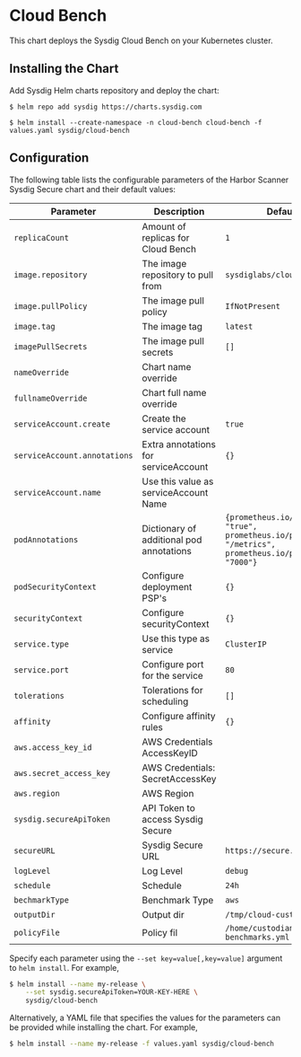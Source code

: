 # Cloud Bench

This chart deploys the Sysdig Cloud Bench on your Kubernetes cluster.

## Installing the Chart

Add Sysdig Helm charts repository and deploy the chart:

```
$ helm repo add sysdig https://charts.sysdig.com

$ helm install --create-namespace -n cloud-bench cloud-bench -f values.yaml sysdig/cloud-bench
```

## Configuration

The following table lists the configurable parameters of the Harbor Scanner
Sysdig Secure chart and their default values:

| Parameter                    | Description                                          | Default                                                                         |
| ---------------------------- | ---------------------------------------------------- | ------------------------------------------------------------------------------- |
| `replicaCount`               | Amount of replicas for Cloud Bench                   | `1`                                                                             |
| `image.repository`           | The image repository to pull from                    | `sysdiglabs/cloud-bench`                                                        |
| `image.pullPolicy`           | The image pull policy                                | `IfNotPresent`                                                                  |
| `image.tag`                  | The image tag                                        | `latest`                                                                        |
| `imagePullSecrets`           | The image pull secrets                               | `[]`                                                                            |
| `nameOverride`               | Chart name override                                  | ` `                                                                             |
| `fullnameOverride`           | Chart full name override                             | ` `                                                                             |
| `serviceAccount.create`      | Create the service account                           | `true`                                                                          |
| `serviceAccount.annotations` | Extra annotations for serviceAccount                 | `{}`                                                                            |
| `serviceAccount.name`        | Use this value as serviceAccount Name                | ` `                                                                             |
| `podAnnotations`             | Dictionary of additional pod annotations             | `{prometheus.io/scrape: "true", prometheus.io/path: "/metrics", prometheus.io/port: "7000"}`|
| `podSecurityContext`         | Configure deployment PSP's                           | `{}`                                                                            |
| `securityContext`            | Configure securityContext                            | `{}`                                                                            |
| `service.type`               | Use this type as service                             | `ClusterIP`                                                                     |
| `service.port`               | Configure port for the service                       | `80`                                                                            |
| `tolerations`                | Tolerations for scheduling                           | `[]`                                                                            |
| `affinity`                   | Configure affinity rules                             | `{}`                                                                            |
| `aws.access_key_id`          | AWS Credentials AccessKeyID                          | ` `                                                                             |
| `aws.secret_access_key`      | AWS Credentials: SecretAccessKey                     | ` `                                                                             |
| `aws.region`                 | AWS Region                                           | ` `                                                                             |
| `sysdig.secureApiToken`      | API Token to access Sysdig Secure                    | ` `                                                                             |
| `secureURL`                  | Sysdig Secure URL                                    | `https://secure.sysdig.com`                                                     |
| `logLevel`                   | Log Level                                            | `debug`                                                                         |
| `schedule`                   | Schedule                                             | `24h`                                                                           |
| `bechmarkType`               | Benchmark Type                                       | `aws`                                                                           |
| `outputDir`                  | Output dir                                           | `/tmp/cloud-custodian`                                                          |
| `policyFile`                 | Policy fil                                           | `/home/custodian/aws-benchmarks.yml`                                            |


Specify each parameter using the `--set key=value[,key=value]` argument to `helm install`. For example,

```bash
$ helm install --name my-release \
    --set sysdig.secureApiToken=YOUR-KEY-HERE \
    sysdig/cloud-bench
```

Alternatively, a YAML file that specifies the values for the parameters can be provided while installing the chart. For example,

```bash
$ helm install --name my-release -f values.yaml sysdig/cloud-bench
```
